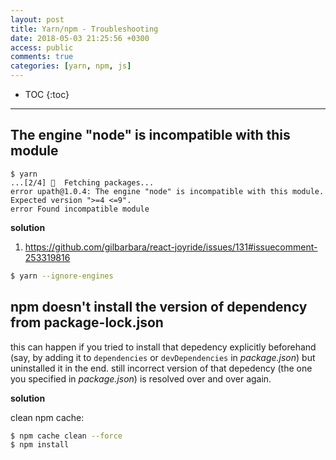 ```yaml
---
layout: post
title: Yarn/npm - Troubleshooting
date: 2018-05-03 21:25:56 +0300
access: public
comments: true
categories: [yarn, npm, js]
---
```


<!-- more -->

* TOC
{:toc}
<hr>

The engine "node" is incompatible with this module
--------------------------------------------------

```
$ yarn
...[2/4] 🚚  Fetching packages...
error upath@1.0.4: The engine "node" is incompatible with this module. Expected version ">=4 <=9".
error Found incompatible module
```

**solution**

1. <https://github.com/gilbarbara/react-joyride/issues/131#issuecomment-253319816>

```sh
$ yarn --ignore-engines
```

npm doesn't install the version of dependency from package-lock.json
--------------------------------------------------------------------

this can happen if you tried to install that depedency explicitly beforehand
(say, by adding it to `dependencies` or `devDependencies` in _package.json_)
but uninstalled it in the end. still incorrect version of that depedency (the
one you specified in _package.json_) is resolved over and over again.

**solution**

clean npm cache:

```sh
$ npm cache clean --force
$ npm install
```
